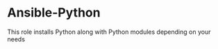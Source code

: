Ansible-Python
=========

This role installs Python along with Python modules depending on your needs
